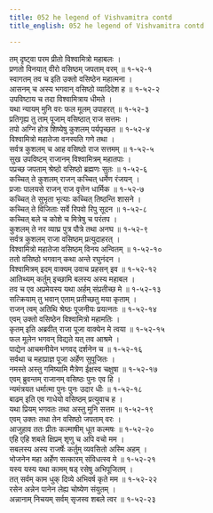 ```yaml
---
title: 052 he legend of Vishvamitra contd
title_english: 052 he legend of Vishvamitra contd

---
```

तम् दृष्ट्वा परम प्रीतो विश्वामित्रो महाबलः ।  
प्रणतो विनयात् वीरो वसिष्ठम् जपताम् वरम् ॥ १-५२-१  
स्वागतम् तव च इति उक्तो वसिष्ठेन महात्मना ।  
आसनम् च अस्य भगवान् वसिष्ठो व्यादिदेश ह ॥ १-५२-२  
उपविष्टाय च तदा विश्वामित्राय धीमते ।  
यथा न्यायम् मुनि वरः फल मूलम् उपाहरत् ॥ १-५२-३  
प्रतिगृह्य तु ताम् पूजाम् वसिष्ठात् राज सत्तमः ।  
तपो अग्नि होत्र शिष्येषु कुशलम् पर्यपृच्छत ॥ १-५२-४  
विश्वामित्रो महातेजा वनस्पति गणे तथा ।  
सर्वत्र कुशलम् च आह वसिष्ठो राज सत्तमम् ॥ १-५२-५  
सुख उपविष्टम् राजानम् विश्वामित्रम् महातपाः ।  
पप्रच्छ जपताम् श्रेष्ठो वसिष्ठो ब्रह्मणः सुतः ॥ १-५२-६  
कच्चित् ते कुशलम् राजन् कच्चित् धर्मेण रंजयन् ।  
प्रजाः पालयसे राजन् राज वृत्तेन धार्मिक ॥ १-५२-७  
कच्चित् ते सुभृता भृत्याः कच्चित् तिष्ठन्ति शासने ।  
कच्चित् ते विजिताः सर्वे रिपवो रिपु सूदन ॥ १-५२-८  
कच्चित् बले च कोशे च मित्रेषु च परंतप ।  
कुशलम् ते नर व्याघ्र पुत्र पौत्रे तथा अनघ ॥ १-५२-९  
सर्वत्र कुशलम् राजा वसिष्ठम् प्रत्युदाहरत् ।  
विश्वामित्रो महातेजा वसिष्ठम् विनय अन्वितम् ॥ १-५२-१०  
ततो वसिष्ठो भगवान् कथा अन्ते रघुनंदन ।  
विश्वामित्रम् इदम् वाक्यम् उवाच प्रहसन् इव ॥ १-५२-१२  
आतिथ्यम् कर्तुम् इच्छामि बलस्य अस्य महाबल ।  
तव च एव अप्रमेयस्य यथा अर्हम् संप्रतीच्छ मे ॥ १-५२-१३  
सत्क्रियाम् तु भवान् एताम् प्रतीच्छतु मया कृताम् ।  
राजन् त्वम् अतिथि श्रेष्ठः पूजनीयः प्रयत्नतः ॥ १-५२-१४  
एवम् उक्तो वसिष्ठेन विश्वामित्रो महामतिः ।  
कृतम् इति अब्रवीत् राजा पूजा वाक्येन मे त्वया ॥ १-५२-१५  
फल मूलेन भगवन् विद्यते यत् तव आश्रमे ।  
पाद्येन आचमनीयेन भगवद् दर्शनेन च ॥ १-५२-१६  
सर्वथा च महाप्राज्ञ पूजा अर्हेण सुपूजितः ।  
नमस्ते अस्तु गमिष्यामि मैत्रेण ईक्षस्व चक्षुषा ॥ १-५२-१७  
एवम् ब्रुवन्तम् राजानम् वसिष्ठः पुनः एव हि ।  
न्यमंत्रयत धर्मात्मा पुनः पुनः उदार धीः ॥ १-५२-१८  
बाढम् इति एव गाधेयो वसिष्ठम् प्रत्युवाच ह ।  
यथा प्रियम् भगवतः तथा अस्तु मुनि सत्तम ॥ १-५२-१९  
एवम् उक्तः तथा तेन वसिष्ठो जपताम् वरः ।  
आजुहाव ततः प्रीतः कल्माषीम् धूत कल्मषः ॥ १-५२-२०  
एहि एहि शबले क्षिप्रम् शृणु च अपि वचो मम ।  
सबलस्य अस्य राजर्षेः कर्तुम् व्यवसितो अस्मि अहम् ।  
भोजनेन महा अर्हेण सत्कारम् संविधत्स्व मे ॥ १-५२-२१  
यस्य यस्य यथा कामम् षड् रसेषु अभिपूजितम् ।  
तत् सर्वम् काम धुक् दिव्ये अभिवर्ष कृते मम ॥ १-५२-२२  
रसेन अन्नेन पानेन लेह्य चोष्येण संयुतम् ।  
अन्नानाम् निचयम् सर्वम् सृजस्व शबले त्वर ॥ १-५२-२३